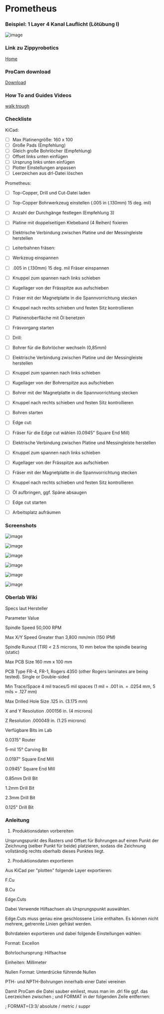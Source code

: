 # Prometheus

### Beispiel: 1 Layer 4 Kanal Lauflicht (Lötübung I)
![image](https://github.com/frankyhub/Prometheus/blob/main/Pix/4Kanal-LL.png)

### Link zu Zippyrobotics
[Home](https://www.zippyrobotics.com/)

### ProCam download
[Download](https://www.zippyrobotics.com/download/)

### How To and Guides Videos
[walk trough](https://www.zippyrobotics.com/how-to/)


### Checkliste


KiCad:

- [ ] Max Platinengröße: 160 x 100
- [ ] Große Pads (Empfehlung)
- [ ] Gleich große Bohrlöcher (Empfehlung)
- [ ] Offset links unten einfügen
- [ ] Ursprung links unten einfügen
- [ ] Plotter Einstellungen anpassen
- [ ] Leerzeichen aus drl-Datei löschen

Prometheus:

- [ ] Top-Copper, Drill und Cut-Datei laden
- [ ] Top-Copper Bohrwerkzeug einstellen (.005 in (.130mm) 15 deg. mil)
- [ ] Anzahl der Durchgänge festlegen (Empfehlung 3)
- [ ] Platine mit doppelseitigen Klebeband (4 Reihen) fixieren
- [ ] Elektrische Verbindung zwischen Platine und der Messingleiste herstellen 
- [ ] Leiterbahnen fräsen:
- [ ] Werkzeug einspannen
- [ ] .005 in (.130mm) 15 deg. mil Fräser einspannen 
- [ ] Knuppel zum spannen nach links schieben 
- [ ] Kugellager von der Frässpitze aus aufschieben
- [ ] Fräser mit der Magnetplatte in die Spannvorrichtung stecken
- [ ] Knuppel nach rechts schieben und festen Sitz kontrollieren
- [ ] Platinenoberfläche mit Öl benetzen
- [ ] Fräsvorgang starten
- [ ] Drill: 
- [ ] Bohrer für die Bohrlöcher wechseln (0,85mm)
- [ ] Elektrische Verbindung zwischen Platine und der Messingleiste herstellen 
- [ ] Knuppel zum spannen nach links schieben 
- [ ] Kugellager von der Bohrerspitze aus aufschieben
- [ ] Bohrer mit der Magnetplatte in die Spannvorrichtung stecken
- [ ] Knuppel nach rechts schieben und festen Sitz kontrollieren
- [ ] Bohren starten 
- [ ] Edge cut:
- [ ] Fräser für die Edge cut wählen (0.0945" Square End Mill)
- [ ] Elektrische Verbindung zwischen Platine und Messingleiste herstellen 
- [ ] Knuppel zum spannen nach links schieben 
- [ ] Kugellager von der Frässpitze aus aufschieben
- [ ] Fräser mit der Magnetplatte in die Spannvorrichtung stecken
- [ ] Knuppel nach rechts schieben und festen Sitz kontrollieren
- [ ] Öl aufbringen, ggf. Späne absaugen 
- [ ] Edge cut starten
- [ ] Arbeitsplatz aufräumen


### Screenshots

![image](https://github.com/frankyhub/Prometheus/blob/main/Pix/kicad1.png)

![image](https://github.com/frankyhub/Prometheus/blob/main/Pix/kicad2.png)

![image](https://github.com/frankyhub/Prometheus/blob/main/Pix/kicad4.png)

![image](https://github.com/frankyhub/Prometheus/blob/main/Pix/kicad5.png)

![image](https://github.com/frankyhub/Prometheus/blob/main/Pix/drill1.png)

![image](https://github.com/frankyhub/Prometheus/blob/main/Pix/Prom1.png)





### Oberlab Wiki

Specs laut Hersteller

Parameter	Value

Spindle Speed	50,000 RPM

Max X/Y Speed	Greater than 3,800 mm/min (150 IPM)

Spindle Runout (TIR)	< 2.5 microns, 10 mm below the spindle bearing (static)

Max PCB Size	160 mm x 100 mm

PCB Type	FR-4, FR-1, Rogers 4350 (other Rogers laminates are being tested). Single or Double-sided

Min Trace/Space	4 mil traces/5 mil spaces (1 mil = .001 in. = .0254 mm, 5 mils = .127 mm)

Max Drilled Hole Size	.125 in. (3.175 mm)

X and Y Resolution	.000156 in. (4 microns)

Z Resolution	.000049 in. (1.25 microns)

Verfügbare Bits im Lab

0.0315" Router

5-mil 15° Carving Bit

0.0197" Square End Mill

0.0945" Square End Mill

0.85mm Drill Bit

1.2mm Drill Bit

2.3mm Drill Bit

0.125" Drill Bit


### Anleitung
1. Produktionsdaten vorbereiten

Ursprungspunkt des Rasters und Offset für Bohrungen auf einen Punkt der Zeichnung (selber Punkt für beide) platzieren, sodass die Zeichnung vollständig rechts oberhalb dieses Punktes liegt.


2. Produktionsdaten exportieren

Aus KiCad per "plotten" folgende Layer exportieren:


F.Cu

B.Cu

Edge.Cuts

Dabei Verwende Hilfsachsen als Ursprungspunkt auswählen.


Edge.Cuts muss genau eine geschlossene Linie enthalten. Es können nicht mehrere, getrennte Linien gefräst werden.


Bohrdateien exportieren und dabei folgende Einstellungen wählen:


Format: Excellon

Bohrlochursprung: Hilfsachse

Einheiten: Millimeter

Nullen Format: Unterdrücke führende Nullen

PTH- und NPTH-Bohrungen innerhalb einer Datei vereinen

Damit ProCam die Datei sauber einliest, muss man im .drl file ggf. das Leerzeichen zwischen ; und FORMAT in der folgenden Zeile entfernen:


; FORMAT={3:3/ absolute / metric / suppr


